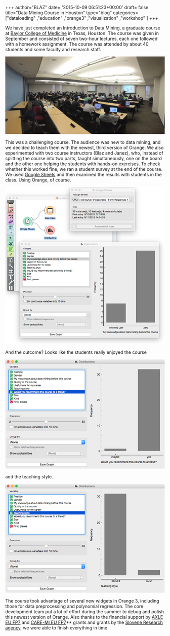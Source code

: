 +++
author="BLAZ"
date= '2015-10-09 06:51:23+00:00'
draft= false
title="Data Mining Course in Houston"
type="blog"
categories=["dataloading" ,"education" ,"orange3" ,"visualization" ,"workshop" ]
+++

We have just completed an Introduction to Data Mining, a graduate course at [Baylor College of Medicine](https://www.bcm.edu) in Texas, Houston. The course was given in September and consisted of seven two-hour lectures, each one followed with a homework assignment. The course was attended by about 40 students and some faculty and research staff.

![](/images/2015/10/dm-course-baylor.jpg)

This was a challenging course. The audience was new to data mining, and we decided to teach them with the newest, third version of Orange. We also experimented with two course instructors (Blaz and Janez), who, instead of splitting the course into two parts, taught simultaneously, one on the board and the other one helping the students with hands-on exercises. To check whether this worked fine, we ran a student survey at the end of the course. We used [Google Sheets](https://github.com/biolab/orange3-prototypes) and then examined the results with students in the class. Using Orange, of course.

![](/images/2015/10/bcm-course-gsheets.png)

And the outcome? Looks like the students really enjoyed the course

![](/images/2015/10/bcm-course-toafriend.png)

and the teaching style.

![](/images/2015/10/bcm-course-teachingstyle.png)

The course took advantage of several new widgets in Orange 3, including those for data preprocessing and polynomial regression. The core development team put a lot of effort during the summer to debug and polish this newest version of Orange. Also thanks to the financial support by [AXLE EU FP7](http://axleproject.eu/) and [CARE-MI EU FP7](http://cordis.europa.eu/project/rcn/94265_en.html)** grants and grants by the [Slovene Research agency](https://www.arrs.gov.si/en/novo.asp), we were able to finish everything in time.
